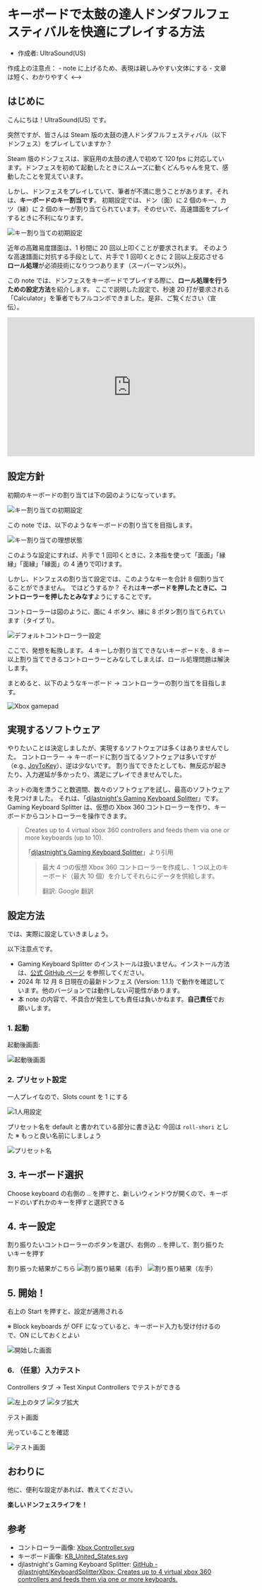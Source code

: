 # キーボードで太鼓の達人ドンダフルフェスティバルを快適にプレイする方法

- 作成者: UltraSound(US)

<!-->
作成上の注意点：

- note に上げるため、表現は親しみやすい文体にする
- 文章は短く、わかりやすく
<-->

## はじめに

こんにちは！UltraSound(US) です。

突然ですが、皆さんは Steam 版の太鼓の達人ドンダフルフェスティバル（以下ドンフェス）をプレイしていますか？

Steam 版のドンフェスは、家庭用の太鼓の達人で初めて 120 fps に対応しています。ドンフェスを初めて起動したときにスムーズに動くどんちゃんを見て、感動したことを覚えています。

しかし、ドンフェスをプレイしていて、筆者が不満に思うことがあります。それは、**キーボードのキー割当です**。
初期設定では、ドン（面）に 2 個のキー、カツ（縁）に 2 個のキーが割り当てられています。そのせいで、高速譜面をプレイするときに不利になります。

![キー割り当ての初期設定](img/default-key-maps.png)

近年の高難易度譜面は、1 秒間に 20 回以上叩くことが要求されます。
そのような高速譜面に対抗する手段として、片手で 1 回叩くときに 2 回以上反応させる**ロール処理**が必須技術になりつつあります（スーパーマン以外）。

この note では、ドンフェスをキーボードでプレイする際に、**ロール処理を行うための設定方法**を紹介します。
ここで説明した設定で、秒速 20 打が要求される「Calculator」を筆者でもフルコンボできました。是非、ご覧ください（宣伝）。

<iframe width="560" height="315" src="https://www.youtube.com/embed/F6l3Ip0caBc?start=103" title="YouTube video player" frameborder="0" allow="accelerometer; autoplay; clipboard-write; encrypted-media; gyroscope; picture-in-picture; web-share" referrerpolicy="strict-origin-when-cross-origin" allowfullscreen></iframe>

## 設定方針

初期のキーボードの割り当ては下の図のようになっています。

![キー割り当ての初期設定](img/old-keyboard-maps.svg)

この note では、以下のようなキーボードの割り当てを目指します。

![キー割り当ての理想状態](img/new-keyboard-maps.svg)

このような設定にすれば、片手で 1 回叩くときに、2 本指を使って「面面」「縁縁」「面縁」「縁面」の 4 通りで叩けます。

しかし、ドンフェスの割り当て設定では、このようなキーを合計 8 個割り当てることができません。
ではどうするか？
それは**キーボードを押したときに、コントローラーを押したとみなす**ようにすることです。

コントローラーは図のように、面に 4 ボタン、縁に 8 ボタン割り当てられています（タイプ 1）。

![デフォルトコントローラー設定](img/default-controller-maps.png)

ここで、発想を転換します。
4 キーしか割り当てできないキーボードを、8 キー以上割り当てできるコントローラーとみなしてしまえば、ロール処理問題は解決します。

まとめると、以下のようなキーボード → コントローラーの割り当てを目指します。

![Xbox gamepad](img/xbox-remaps.svg)

## 実現するソフトウェア

やりたいことは決定しましたが、実現するソフトウェアは多くはありませんでした。
コントローラー → キーボードに割り当てるソフトウェアは多いですが（e.g., [JoyToKey](https://joytokey.net/ja/)）、逆は少ないです。
割り当てできたとしても、無反応が起きたり、入力遅延が多かったり、満足にプレイできませんでした。

ネットの海を漂うこと数週間、数々のソフトウェアを試し、最高のソフトウェアを見つけました。
それは、「[djlastnight's Gaming Keyboard Splitter](https://github.com/djlastnight/KeyboardSplitterXbox)」です。
Gaming Keyboard Splitter は、仮想の Xbox 360 コントローラーを作り、キーボードからコントローラーを操作できます。

> Creates up to 4 virtual xbox 360 controllers and feeds them via one or more keyboards (up to 10).
>
> 「[djlastnight's Gaming Keyboard Splitter](https://github.com/djlastnight/KeyboardSplitterXbox)」より引用
>
>> 最大 4 つの仮想 Xbox 360 コントローラーを作成し、1 つ以上のキーボード（最大 10 個）を介してそれらにデータを供給します。
>>
>> 翻訳: Google 翻訳

## 設定方法

では、実際に設定していきましょう。

以下注意点です。

- Gaming Keyboard Splitter のインストールは扱いません。インストール方法は、[公式 GitHub ページ](https://github.com/djlastnight/KeyboardSplitterXbox) を参照してください。
- 2024 年 12 月 8 日現在の最新ドンフェス (Version: 1.1.1) で動作を確認しています。他のバージョンでは動作しない可能性があります。
- 本 note の内容で、不具合が発生しても責任は負いかねます。**自己責任**でお願いします。

### 1. 起動

起動後画面:

![起動後画面](img/01_init.png)

### 2. プリセット設定

一人プレイなので、Slots count を 1 にする

![1人用設定](img/02_init-small.png)

プリセット名を default と書かれている部分に書き込む
今回は `roll-shori` とした
※ もっと良い名前にしましょう

![プリセット名](img/03_input-preset-name.png)

## 3. キーボード選択

Choose keyboard の右側の .. を押すと、新しいウィンドウが開くので、キーボードのいずれかのキーを押すと選択できる

## 4. キー設定

割り振りたいコントローラーのボタンを選び、右側の .. を押して、割り振りたいキーを押す

割り振った結果がこちら
![割り振り結果（右手）](img/06_right-hand.png)
![割り振り結果（左手）](img/07_left-hand.png)

## 5. 開始！

右上の Start を押すと、設定が適用される

※ Block keyboards が OFF になっていると、キーボード入力も受け付けるので、ON にしておくとよい

![開始した画面](img/08_start-emulation.png)

### 6. （任意）入力テスト

Controllers タブ → Test Xinput Controllers でテストができる

![左上のタブ](img/09_test-controller.png)
![タブ拡大](img/10_test-controller-detail.png)

テスト画面

光っていることを確認

![テスト画面](img/11_test.png)

## おわりに

他に、便利な設定があれば、教えてください。

**楽しいドンフェスライフを！**

## 参考

- コントローラー画像: [Xbox Controller.svg](https://commons.wikimedia.org/wiki/File:Xbox_Controller.svg)
- キーボード画像: [KB_United_States.svg](https://commons.wikimedia.org/wiki/File:KB_United_States.svg)
- djlastnight's Gaming Keyboard Splitter: [GitHub - djlastnight/KeyboardSplitterXbox: Creates up to 4 virtual xbox 360 controllers and feeds them via one or more keyboards.](https://github.com/djlastnight/KeyboardSplitterXbox)
